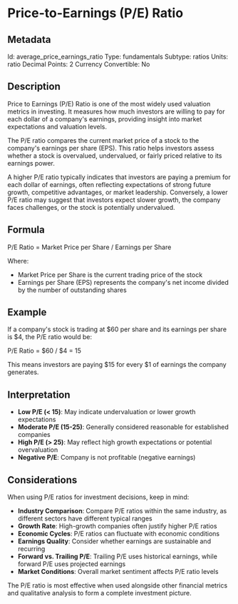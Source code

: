 # Price-to-Earnings (P/E) Ratio
## Metadata
Id: average_price_earnings_ratio
Type: fundamentals
Subtype: ratios
Units: ratio
Decimal Points: 2
Currency Convertible: No

## Description
Price to Earnings (P/E) Ratio is one of the most widely used valuation metrics in investing. It measures how much investors are willing to pay for each dollar of a company's earnings, providing insight into market expectations and valuation levels.

The P/E ratio compares the current market price of a stock to the company's earnings per share (EPS). This ratio helps investors assess whether a stock is overvalued, undervalued, or fairly priced relative to its earnings power.

A higher P/E ratio typically indicates that investors are paying a premium for each dollar of earnings, often reflecting expectations of strong future growth, competitive advantages, or market leadership. Conversely, a lower P/E ratio may suggest that investors expect slower growth, the company faces challenges, or the stock is potentially undervalued.

## Formula
P/E Ratio = Market Price per Share / Earnings per Share

Where:
- Market Price per Share is the current trading price of the stock
- Earnings per Share (EPS) represents the company's net income divided by the number of outstanding shares

## Example
If a company's stock is trading at $60 per share and its earnings per share is $4, the P/E ratio would be:

P/E Ratio = $60 / $4 = 15

This means investors are paying $15 for every $1 of earnings the company generates.

## Interpretation
- **Low P/E (< 15)**: May indicate undervaluation or lower growth expectations
- **Moderate P/E (15-25)**: Generally considered reasonable for established companies
- **High P/E (> 25)**: May reflect high growth expectations or potential overvaluation
- **Negative P/E**: Company is not profitable (negative earnings)

## Considerations
When using P/E ratios for investment decisions, keep in mind:
- **Industry Comparison**: Compare P/E ratios within the same industry, as different sectors have different typical ranges
- **Growth Rate**: High-growth companies often justify higher P/E ratios
- **Economic Cycles**: P/E ratios can fluctuate with economic conditions
- **Earnings Quality**: Consider whether earnings are sustainable and recurring
- **Forward vs. Trailing P/E**: Trailing P/E uses historical earnings, while forward P/E uses projected earnings
- **Market Conditions**: Overall market sentiment affects P/E ratio levels

The P/E ratio is most effective when used alongside other financial metrics and qualitative analysis to form a complete investment picture.